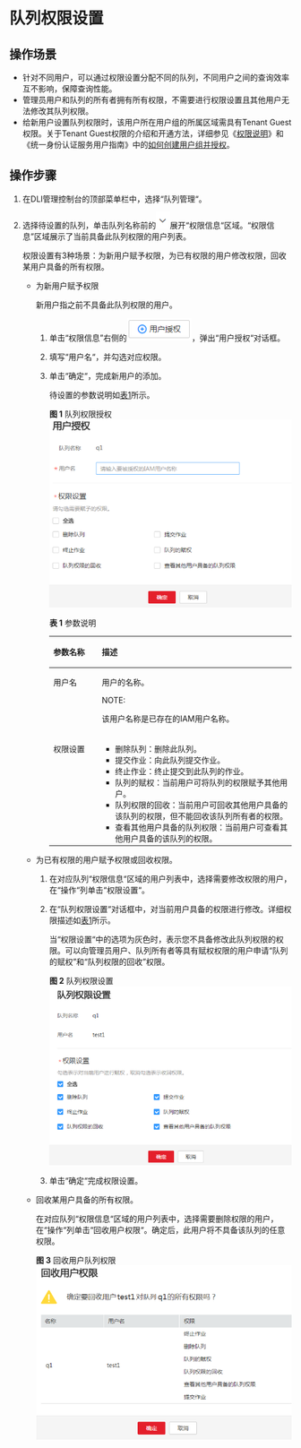 # 队列权限设置<a name="uquery_01_0015"></a>

## 操作场景<a name="section11499577152559"></a>

-   针对不同用户，可以通过权限设置分配不同的队列，不同用户之间的查询效率互不影响，保障查询性能。
-   管理员用户和队列的所有者拥有所有权限，不需要进行权限设置且其他用户无法修改其队列权限。
-   给新用户设置队列权限时，该用户所在用户组的所属区域需具有Tenant Guest权限。关于Tenant Guest权限的介绍和开通方法，详细参见《[权限说明](http://support.huaweicloud.com/usermanual-permissions/zh-cn_topic_0063498930.html)》和《统一身份认证服务用户指南》中的[如何创建用户组并授权](http://support.huaweicloud.com/usermanual-iam/zh-cn_topic_0046611269.html)。

## 操作步骤<a name="section20128473551"></a>

1.  在DLI管理控制台的顶部菜单栏中，选择“队列管理“。
2.  选择待设置的队列，单击队列名称前的![](figures/zh-cn_image_0122041491.png)展开“权限信息“区域。“权限信息”区域展示了当前具备此队列权限的用户列表。

    权限设置有3种场景：为新用户赋予权限，为已有权限的用户修改权限，回收某用户具备的所有权限。

    -   为新用户赋予权限

        新用户指之前不具备此队列权限的用户。

        1.  单击“权限信息”右侧的![](figures/zh-cn_image_0124430857.png)，弹出“用户授权“对话框。
        2.  填写“用户名“，并勾选对应权限。
        3.  单击“确定“，完成新用户的添加。

            待设置的参数说明如[表1](#table15710625151416)所示。

            **图 1**  队列权限授权<a name="fig1360010211316"></a>  
            ![](figures/队列权限授权.png "队列权限授权")

            **表 1**  参数说明

            <a name="table15710625151416"></a>
            <table><thead align="left"><tr id="row1771212551410"><th class="cellrowborder" valign="top" width="20%" id="mcps1.2.3.1.1"><p id="p4713132520147"><a name="p4713132520147"></a><a name="p4713132520147"></a>参数名称</p>
            </th>
            <th class="cellrowborder" valign="top" width="80%" id="mcps1.2.3.1.2"><p id="p1971410256146"><a name="p1971410256146"></a><a name="p1971410256146"></a>描述</p>
            </th>
            </tr>
            </thead>
            <tbody><tr id="row207191525121418"><td class="cellrowborder" valign="top" width="20%" headers="mcps1.2.3.1.1 "><p id="p5721152541411"><a name="p5721152541411"></a><a name="p5721152541411"></a>用户名</p>
            </td>
            <td class="cellrowborder" valign="top" width="80%" headers="mcps1.2.3.1.2 "><p id="p77232254145"><a name="p77232254145"></a><a name="p77232254145"></a>用户的名称。</p>
            <div class="note" id="note18961324477"><a name="note18961324477"></a><a name="note18961324477"></a><span class="notetitle"> NOTE: </span><div class="notebody"><p id="p13896623472"><a name="p13896623472"></a><a name="p13896623472"></a>该用户名称是已存在的IAM用户名称。</p>
            </div></div>
            </td>
            </tr>
            <tr id="row1273232517141"><td class="cellrowborder" valign="top" width="20%" headers="mcps1.2.3.1.1 "><p id="p1873352541412"><a name="p1873352541412"></a><a name="p1873352541412"></a>权限设置</p>
            </td>
            <td class="cellrowborder" valign="top" width="80%" headers="mcps1.2.3.1.2 "><a name="ul19734132517140"></a><a name="ul19734132517140"></a><ul id="ul19734132517140"><li>删除队列：删除此队列。</li><li>提交作业：向此队列提交作业。</li><li>终止作业：终止提交到此队列的作业。</li><li>队列的赋权：当前用户可将队列的权限赋予其他用户。</li><li>队列权限的回收：当前用户可回收其他用户具备的该队列的权限，但不能回收该队列所有者的权限。</li><li>查看其他用户具备的队列权限：当前用户可查看其他用户具备的该队列的权限。</li></ul>
            </td>
            </tr>
            </tbody>
            </table>


    -   为已有权限的用户赋予权限或回收权限。
        1.  在对应队列“权限信息“区域的用户列表中，选择需要修改权限的用户，在“操作“列单击“权限设置“。
        2.  在“队列权限设置“对话框中，对当前用户具备的权限进行修改。详细权限描述如[表1](#table15710625151416)所示。

            当“权限设置“中的选项为灰色时，表示您不具备修改此队列权限的权限。可以向管理员用户、队列所有者等具有赋权权限的用户申请“队列的赋权”和“队列权限的回收”权限。

            **图 2**  队列权限设置<a name="fig4861788011126"></a>  
            ![](figures/队列权限设置.png "队列权限设置")

        3.  单击“确定“完成权限设置。

    -   回收某用户具备的所有权限。

        在对应队列“权限信息“区域的用户列表中，选择需要删除权限的用户，在“操作“列单击“回收用户权限“。确定后，此用户将不具备该队列的任意权限。

        **图 3**  回收用户队列权限<a name="fig1018010342105"></a>  
        ![](figures/回收用户队列权限.png "回收用户队列权限")



